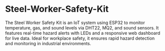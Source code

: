 # Steel-Worker-Safety-Kit
The Steel Worker Safety Kit is an IoT system using ESP32 to monitor temperature, gas, and sound levels via DHT22, MQ2, and sound sensors. It features real-time hazard alerts with LEDs and a responsive web dashboard for live data. Ideal for workplace safety, it ensures rapid hazard detection and monitoring in industrial environments.
